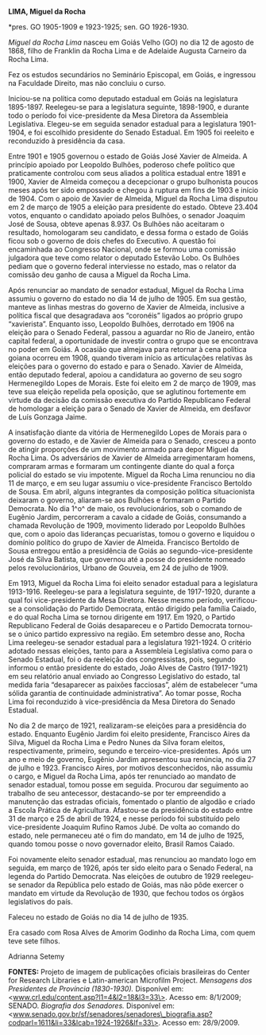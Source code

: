 **LIMA, Miguel da Rocha**

\*pres. GO 1905-1909 e 1923-1925; sen. GO 1926-1930.

*Miguel da Rocha Lima* nasceu em Goiás Velho (GO) no dia 12 de agosto de
1868, filho de Franklin da Rocha Lima e de Adelaide Augusta Carneiro da
Rocha Lima.

Fez os estudos secundários no Seminário Episcopal, em Goiás, e ingressou
na Faculdade Direito, mas não concluiu o curso.

Iniciou-se na política como deputado estadual em Goiás na legislatura
1895-1897. Reelegeu-se para a legislatura seguinte, 1898-1900, e durante
todo o período foi vice-presidente da Mesa Diretora da Assembleia
Legislativa. Elegeu-se em seguida senador estadual para a legislatura
1901-1904, e foi escolhido presidente do Senado Estadual. Em 1905 foi
reeleito e reconduzido à presidência da casa.

Entre 1901 e 1905 governou o estado de Goiás José Xavier de Almeida. A
princípio apoiado por Leopoldo Bulhões, poderoso chefe político que
praticamente controlou com seus aliados a política estadual entre 1891 e
1900, Xavier de Almeida começou a decepcionar o grupo bulhonista poucos
meses após ter sido empossado e chegou à ruptura em fins de 1903 e
início de 1904. Com o apoio de Xavier de Almeida, Miguel da Rocha Lima
disputou em 2 de março de 1905 a eleição para presidente do estado.
Obteve 23.404 votos, enquanto o candidato apoiado pelos Bulhões, o
senador Joaquim José de Sousa, obteve apenas 8.937. Os Bulhões não
aceitaram o resultado, homologaram seu candidato, e dessa forma o estado
de Goiás ficou sob o governo de dois chefes do Executivo. A questão foi
encaminhada ao Congresso Nacional, onde se formou uma comissão julgadora
que teve como relator o deputado Estevão Lobo. Os Bulhões pediam que o
governo federal interviesse no estado, mas o relator da comissão deu
ganho de causa a Miguel da Rocha Lima.

Após renunciar ao mandato de senador estadual, Miguel da Rocha Lima
assumiu o governo do estado no dia 14 de julho de 1905. Em sua gestão,
manteve as linhas mestras do governo de Xavier de Almeida, inclusive a
política fiscal que desagradava aos “coronéis” ligados ao próprio grupo
“xavierista”. Enquanto isso, Leopoldo Bulhões, derrotado em 1906 na
eleição para o Senado Federal, passou a aguardar no Rio de Janeiro,
então capital federal, a oportunidade de investir contra o grupo que se
encontrava no poder em Goiás. A ocasião que almejava para retornar à
cena política goiana ocorreu em 1908, quando tiveram início as
articulações relativas às eleições para o governo do estado e para o
Senado. Xavier de Almeida, então deputado federal, apoiou a candidatura
ao governo de seu sogro Hermenegildo Lopes de Morais. Este foi eleito em
2 de março de 1909, mas teve sua eleição repelida pela oposição, que se
aglutinou fortemente em virtude da decisão da comissão executiva do
Partido Republicano Federal de homologar a eleição para o Senado de
Xavier de Almeida, em desfavor de Luís Gonzaga Jaime.

A insatisfação diante da vitória de Hermenegildo Lopes de Morais para o
governo do estado, e de Xavier de Almeida para o Senado, cresceu a ponto
de atingir proporções de um movimento armado para depor Miguel da Rocha
Lima. Os adversários de Xavier de Almeida arregimentaram homens,
compraram armas e formaram um contingente diante do qual a força
policial do estado se viu impotente. Miguel da Rocha Lima renunciou no
dia 11 de março, e em seu lugar assumiu o vice-presidente Francisco
Bertoldo de Sousa. Em abril, alguns integrantes da composição política
situacionista deixaram o governo, aliaram-se aos Bulhões e formaram o
Partido Democrata. No dia 1^o^ de maio, os revolucionários, sob o
comando de Eugênio Jardim, percorreram a cavalo a cidade de Goiás,
consumando a chamada Revolução de 1909, movimento liderado por Leopoldo
Bulhões que, com o apoio das lideranças pecuaristas, tomou o governo e
liquidou o domínio político do grupo de Xavier de Almeida. Francisco
Bertoldo de Sousa entregou então a presidência de Goiás ao
segundo-vice-presidente José da Silva Batista, que governou até a posse
do presidente nomeado pelos revolucionários, Urbano de Gouveia, em 24 de
julho de 1909.

Em 1913, Miguel da Rocha Lima foi eleito senador estadual para a
legislatura 1913-1916. Reelegeu-se para a legislatura seguinte, de
1917-1920, durante a qual foi vice-presidente da Mesa Diretora. Nesse
mesmo período, verificou-se a consolidação do Partido Democrata, então
dirigido pela família Caiado, e do qual Rocha Lima se tornou dirigente
em 1917. Em 1920, o Partido Republicano Federal de Goiás desapareceu e o
Partido Democrata tornou-se o único partido expressivo na região. Em
setembro desse ano, Rocha Lima reelegeu-se senador estadual para a
legislatura 1921-1924. O critério adotado nessas eleições, tanto para a
Assembleia Legislativa como para o Senado Estadual, foi o da reeleição
dos congressistas, pois, segundo informou o então presidente do estado,
João Alves de Castro (1917-1921) em seu relatório anual enviado ao
Congresso Legislativo do estado, tal medida faria “desaparecer as
paixões facciosas”, além de estabelecer “uma sólida garantia de
continuidade administrativa”. Ao tomar posse, Rocha Lima foi reconduzido
à vice-presidência da Mesa Diretora do Senado Estadual.

No dia 2 de março de 1921, realizaram-se eleições para a presidência do
estado. Enquanto Eugênio Jardim foi eleito presidente, Francisco Aires
da Silva, Miguel da Rocha Lima e Pedro Nunes da Silva foram eleitos,
respectivamente, primeiro, segundo e terceiro-vice-presidentes. Após um
ano e meio de governo, Eugênio Jardim apresentou sua renúncia, no dia 27
de julho e 1923. Francisco Aires, por motivos desconhecidos, não assumiu
o cargo, e Miguel da Rocha Lima, após ter renunciado ao mandato de
senador estadual, tomou posse em seguida. Procurou dar seguimento ao
trabalho de seu antecessor, destacando-se por ter empreendido a
manutenção das estradas oficiais, fomentado o plantio de algodão e
criado a Escola Prática de Agricultura. Afastou-se da presidência do
estado entre 31 de março e 25 de abril de 1924, e nesse período foi
substituído pelo vice-presidente Joaquim Rufino Ramos Jubé. De volta ao
comando do estado, nele permaneceu até o fim do mandato, em 14 de julho
de 1925, quando tomou posse o novo governador eleito, Brasil Ramos
Caiado.

Foi novamente eleito senador estadual, mas renunciou ao mandato logo em
seguida, em março de 1926, após ter sido eleito para o Senado Federal,
na legenda do Partido Democrata. Nas eleições de outubro de 1929
reelegeu-se senador da República pelo estado de Goiás, mas não pôde
exercer o mandato em virtude da Revolução de 1930, que fechou todos os
órgãos legislativos do país.

Faleceu no estado de Goiás no dia 14 de julho de 1935.

Era casado com Rosa Alves de Amorim Godinho da Rocha Lima, com quem teve
sete filhos.

Adrianna Setemy

**FONTES:** Projeto de imagem de publicações oficiais brasileiras do
Center for Research Libraries e Latin-american Microfilm Project.
*Mensagens dos Presidentes de Província (1830-1930).* Disponível em:
\<www.crl.edu/content.asp?l1=4&l2=18&l3=33\>. Acesso em: 8/1/2009;
SENADO. *Biografia dos Senadores.* Disponível em:
\<www.senado.gov.br/sf/senadores/senadores\_biografia.asp?codparl=1611&li=33&lcab=1924-1926&lf=33\>.
Acesso em: 28/9/2009.
